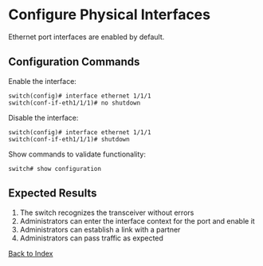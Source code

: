 # Configure Physical Interfaces

Ethernet port interfaces are enabled by default.

## Configuration Commands

Enable the interface:

```text
switch(config)# interface ethernet 1/1/1
switch(conf-if-eth1/1/1)# no shutdown
```

Disable the interface:

```text
switch(config)# interface ethernet 1/1/1
switch(conf-if-eth1/1/1)# shutdown
```

Show commands to validate functionality:

```text
switch# show configuration
```

## Expected Results

1. The switch recognizes the transceiver without errors
2. Administrators can enter the interface context for the port and enable it
3. Administrators can establish a link with a partner
4. Administrators can pass traffic as expected

[Back to Index](index.md)